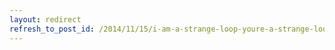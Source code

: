 ```yaml
---
layout: redirect
refresh_to_post_id: /2014/11/15/i-am-a-strange-loop-youre-a-strange-loop-wouldnt-ceptr-likely-be-strange-loop-too
---
```

